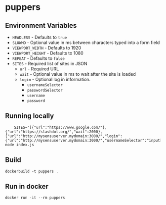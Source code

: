# puppers

## Environment Variables

* `HEADLESS` - Defaults to `true`
* `SLOWMO` - Optional value in ms between characters typed into a form field
* `VIEWPORT_WIDTH` - Defaults to 1920
* `VIEWPORT_HEIGHT` - Defaults to 1080
* `REPEAT` - Defaults to `false`
* `SITES` - Required list of sites in JSON
  * `url` - Required URL
  * `wait` - Optional value in ms to wait after the site is loaded
  * `login` - Optional log in information.
    * `usernameSelector`
    * `passwordSelector`
    * `username`
    * `password`

## Running locally

        SITES='[{"url":"https://www.google.com/"},{"url":"https://slashdot.org/","wait":2000},{"url":"http://mysensuserver.mydomain:3000/","login":{"url":"http://mysensuserver.mydomain:3000/","usernameSelector":"input[name=\"username\"]","passwordSelector":"input[name=\"pass\"]","username":"adminuser","password":"adminpassword"}}]' node index.js

## Build

    dockerbuild -t puppers .

## Run in docker

    docker run -it --rm puppers